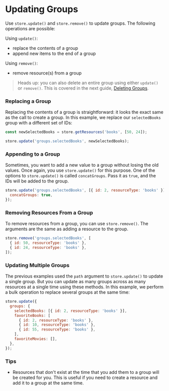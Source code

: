 # Updating Groups

Use `store.update()` and `store.remove()` to update groups. The following operations are possible:

Using `update()`:

* replace the contents of a group
* append new items to the end of a group

Using `remove()`:

* remove resource(s) from a group

> Heads up: you can also delete an entire group using either `update()` or `remove()`. This
> is covered in the next guide, [Deleting Groups](deleting-groups.md).

### Replacing a Group

Replacing the contents of a group is straightforward: it looks the exact same as the call
to create a group. In this example, we replace our `selectedBooks` group with a different
set of IDs:

```js
const newSelectedBooks = store.getResources('books', [50, 24]);

store.update('groups.selectedBooks', newSelectedBooks);
```

### Appending to a Group

Sometimes, you want to add a new value to a group without losing the old values. Once again,
you use `store.update()` for this purpose. One of the options to `store.update()` is called
`concatGroups`. Pass it as `true`, and the IDs will be added to the group.

```js
store.update('groups.selectedBooks', [{ id: 2, resourceType: 'books' }], {
  concatGroups: true,
});
```

### Removing Resources From a Group

To remove resources from a group, you can use `store.remove()`. The arguments are the same as
adding a resource to the group.

```js
store.remove('groups.selectedBooks', [
  { id: 50, resourceType: 'books' },
  { id: 24, resourceType: 'books' },
]);
```

### Updating Multiple Groups

The previous examples used the `path` argument to `store.update()` to
update a single group. But you can update as many groups across as many resources at a single
time using these methods. In this example, we perform a bulk operation to replace
several groups at the same time:

```js
store.update({
  groups: {
    selectedBooks: [{ id: 2, resourceType: 'books' }],
    favoriteBooks: [
      { id: 2, resourceType: 'books' },
      { id: 10, resourceType: 'books' },
      { id: 55, resourceType: 'books' },
    ],
    favoriteMovies: [],
  },
});
```

### Tips

* Resources that don't exist at the time that you add them to a group will be created for you. This is
  useful if you need to create a resource and add it to a group at the same time.
